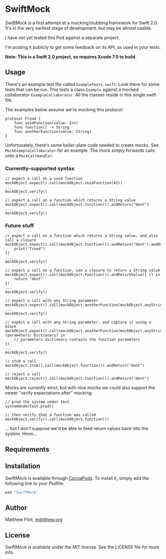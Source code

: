 # SwiftMock

<!---
[![CI Status](http://img.shields.io/travis/mflint/SwiftMock.svg?style=flat)](https://travis-ci.org/mflint/SwiftMock)
[![Version](https://img.shields.io/cocoapods/v/SwiftMock.svg?style=flat)](http://cocoapods.org/pods/SwiftMock)
[![License](https://img.shields.io/cocoapods/l/SwiftMock.svg?style=flat)](http://cocoapods.org/pods/SwiftMock)
[![Platform](https://img.shields.io/cocoapods/p/SwiftMock.svg?style=flat)](http://cocoapods.org/pods/SwiftMock)
-->

*SwiftMock* is a first attempt at a mocking/stubbing framework for Swift 2.0. It's in the very earliest stage of development, but may be almost usable.

I have *not* yet tested this Pod against a separate project.

I'm posting it publicly to get some feedback on its API, as used in your tests.

**Note: This is a Swift 2.0 project, so requires Xcode 7.0 to build.**

## Usage

There's an example test file called ```ExampleTests.swift```. Look there for some tests that can be run. This tests a class ```Example``` against a mocked collaborator ```ExampleCollaborator```. All the classes reside in this single swift file.

The examples below assume we're mocking this protocol:

```
protocol Frood {
    func voidFunction(value: Int)
    func function() -> String
    func anotherFunction(value: String)
}
```

Unfortunately, there's some boiler-plate code needed to create mocks. See ```MockExampleCollaborator``` for an example. The mock simply forwards calls onto a ```MockCallHandler```.

### Currently-supported syntax

```
// expect a call on a void function
mockObject.expect().call(mockObject.voidFunction(42))
...
mockObject.verify()
```

```
// expect a call on a function which returns a String value
mockObject.expect().call(mockObject.function()).andReturn("dent")
...
mockObject.verify()
```

### Future stuff

```
// expect a call on a function which returns a String value, and also call a closure
mockObject.expect().call(mockObject.function()).andReturn("dent").andDo({
    print("frood")
})
...
mockObject.verify()
```

```
// expect a call on a function, use a closure to return a String value
mockObject.expect().call(mockObject.function()).andReturnValue({ () in
    return "dent"
})
...
mockObject.verify()
```

```
// expect a call with any String parameter
mockObject.expect().call(mockObject.anotherFunction(mockObject.anyString()))
...
mockObject.verify()
```

```
// expect a call with any String parameter, and capture it using a block
mockObject.expect().call(mockObject.anotherFunction(mockObject.anyString())).andCapture{ (parameters: Dictionary) in
    // parameters dictionary contains the function parameters
})
...
mockObject.verify()
```

```
// stub a call
mockObject.stub().call(mockObject.function()).andReturn("dent")
```

```
// reject a call
mockObject.reject().call(mockObject.function()).andReturn("dent")
```

Mocks are currently strict, but with nice mocks we could also support the newer "verify expectations after" mocking:

```
// prod the system under test
systemUnderTest.prod()

// then verify that a function was called
mockObject.verify().call(mockObject.function())
```

... but I don't suppose we'd be able to feed return values back into the system. Hmm...

## Requirements

## Installation

SwiftMock is available through [CocoaPods](http://cocoapods.org). To install
it, simply add the following line to your Podfile:

```ruby
pod "SwiftMock"
```

## Author

Matthew Flint, m@tthew.org

## License

SwiftMock is available under the MIT license. See the LICENSE file for more info.

